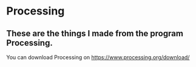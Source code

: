 # Processing
## These are the things I made from the program Processing.
You can download Processing on https://www.processing.org/download/
